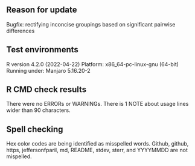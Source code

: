 ## Reason for update
Bugfix: rectifying inconcise groupings based on significant pairwise differences

## Test environments
R version 4.2.0 (2022-04-22)
Platform: x86_64-pc-linux-gnu (64-bit)
Running under: Manjaro 5.16.20-2

## R CMD check results
There were no ERRORs or WARNINGs.
There is 1 NOTE about usage lines wider than 90 characters.

## Spell checking
Hex color codes are being identified as misspelled words.
Github, github, https, jeffersonfparil, md, README, stdev, sterr, and YYYYMMDD are not mispelled.

